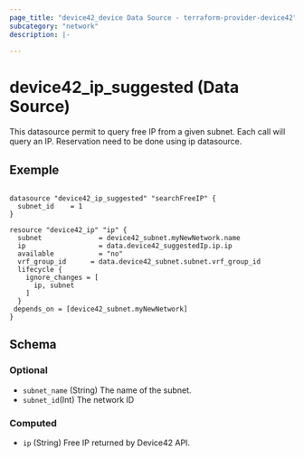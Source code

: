 ```yaml
---
page_title: "device42_device Data Source - terraform-provider-device42"
subcategory: "network"
description: |-
  
---
```


# device42_ip_suggested (Data Source)

This datasource permit to query free IP from a given subnet. Each call will query an IP.
Reservation need to be done using ip datasource.



## Exemple 

```hcl

datasource "device42_ip_suggested" "searchFreeIP" {
  subnet_id    = 1
}

resource "device42_ip" "ip" {
  subnet 	          = device42_subnet.myNewNetwork.name
  ip        	      = data.device42_suggestedIp.ip.ip
  available 	      = "no"
  vrf_group_id 	    = data.device42_subnet.subnet.vrf_group_id
  lifecycle {
    ignore_changes = [
      ip, subnet
    ]
  }
 depends_on = [device42_subnet.myNewNetwork]
}
```


## Schema

### Optional

- `subnet_name` (String) The name of the subnet.
- `subnet_id`(Int) The network ID

### Computed

- `ip` (String) Free IP returned by Device42 API.